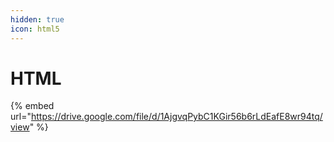 ```yaml
---
hidden: true
icon: html5
---
```


# HTML



{% embed url="https://drive.google.com/file/d/1AjgvqPybC1KGir56b6rLdEafE8wr94tq/view" %}


